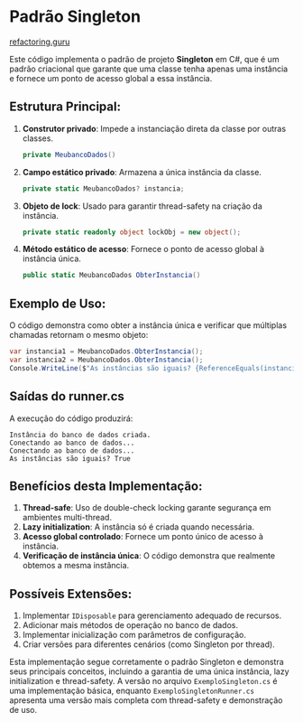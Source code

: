# Padrão Singleton

[refactoring.guru](https://refactoring.guru/pt-br/design-patterns/singleton)

Este código implementa o padrão de projeto **Singleton** em C#, que é um padrão criacional que garante que uma classe tenha apenas uma instância e fornece um ponto de acesso global a essa instância.

## Estrutura Principal:

1. **Construtor privado**: Impede a instanciação direta da classe por outras classes.

   ```csharp
   private MeubancoDados()
   ```

2. **Campo estático privado**: Armazena a única instância da classe.

   ```csharp
   private static MeubancoDados? instancia;
   ```

3. **Objeto de lock**: Usado para garantir thread-safety na criação da instância.

   ```csharp
   private static readonly object lockObj = new object();
   ```

4. **Método estático de acesso**: Fornece o ponto de acesso global à instância única.
   ```csharp
   public static MeubancoDados ObterInstancia()
   ```

## Exemplo de Uso:

O código demonstra como obter a instância única e verificar que múltiplas chamadas retornam o mesmo objeto:

```csharp
var instancia1 = MeubancoDados.ObterInstancia();
var instancia2 = MeubancoDados.ObterInstancia();
Console.WriteLine($"As instâncias são iguais? {ReferenceEquals(instancia1, instancia2)}");
```

## Saídas do runner.cs

A execução do código produzirá:

```
Instância do banco de dados criada.
Conectando ao banco de dados...
Conectando ao banco de dados...
As instâncias são iguais? True
```

## Benefícios desta Implementação:

1. **Thread-safe**: Uso de double-check locking garante segurança em ambientes multi-thread.
2. **Lazy initialization**: A instância só é criada quando necessária.
3. **Acesso global controlado**: Fornece um ponto único de acesso à instância.
4. **Verificação de instância única**: O código demonstra que realmente obtemos a mesma instância.

## Possíveis Extensões:

1. Implementar `IDisposable` para gerenciamento adequado de recursos.
2. Adicionar mais métodos de operação no banco de dados.
3. Implementar inicialização com parâmetros de configuração.
4. Criar versões para diferentes cenários (como Singleton por thread).

Esta implementação segue corretamente o padrão Singleton e demonstra seus principais conceitos, incluindo a garantia de uma única instância, lazy initialization e thread-safety. A versão no arquivo `ExemploSingleton.cs` é uma implementação básica, enquanto `ExemploSingletonRunner.cs` apresenta uma versão mais completa com thread-safety e demonstração de uso.
